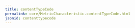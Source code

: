 ```yaml
---
title: contentTypeCode
permalink: core/MetricCharacteristic.contentTypeCode.html
jsonid: contenttypecode
---
```


